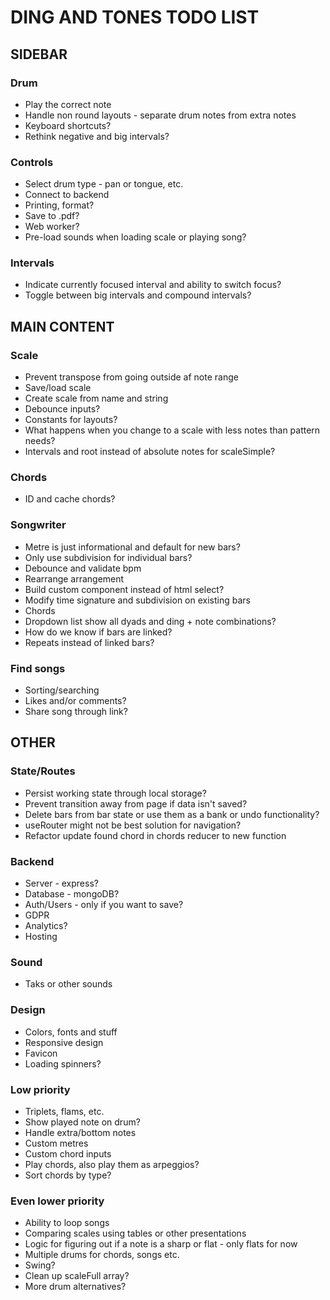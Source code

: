 # DING AND TONES TODO LIST

## SIDEBAR

### Drum

* Play the correct note
* Handle non round layouts - separate drum notes from extra notes
* Keyboard shortcuts?
* Rethink negative and big intervals?

### Controls

* Select drum type - pan or tongue, etc.
* Connect to backend
* Printing, format?
* Save to .pdf?
* Web worker?
* Pre-load sounds when loading scale or playing song?

### Intervals

* Indicate currently focused interval and ability to switch focus?
* Toggle between big intervals and compound intervals?

## MAIN CONTENT

### Scale

* Prevent transpose from going outside af note range
* Save/load scale
* Create scale from name and string
* Debounce inputs?
* Constants for layouts?
* What happens when you change to a scale with less notes than pattern needs?
* Intervals and root instead of absolute notes for scaleSimple?

### Chords

* ID and cache chords?

### Songwriter

* Metre is just informational and default for new bars?
* Only use subdivision for individual bars?
* Debounce and validate bpm
* Rearrange arrangement
* Build custom component instead of html select?
* Modify time signature and subdivision on existing bars
* Chords
* Dropdown list show all dyads and ding + note combinations?
* How do we know if bars are linked?
* Repeats instead of linked bars?

### Find songs

* Sorting/searching
* Likes and/or comments?
* Share song through link?

## OTHER

### State/Routes

* Persist working state through local storage?
* Prevent transition away from page if data isn't saved?
* Delete bars from bar state or use them as a bank or undo functionality?
* useRouter might not be best solution for navigation?
* Refactor update found chord in chords reducer to new function

### Backend

* Server - express?
* Database - mongoDB?
* Auth/Users - only if you want to save?
* GDPR
* Analytics?
* Hosting

### Sound

* Taks or other sounds

### Design

* Colors, fonts and stuff
* Responsive design
* Favicon
* Loading spinners?

### Low priority

* Triplets, flams, etc.
* Show played note on drum?
* Handle extra/bottom notes
* Custom metres
* Custom chord inputs
* Play chords, also play them as arpeggios?
* Sort chords by type?

### Even lower priority

* Ability to loop songs
* Comparing scales using tables or other presentations
* Logic for figuring out if a note is a sharp or flat - only flats for now
* Multiple drums for chords, songs etc.
* Swing?
* Clean up scaleFull array?
* More drum alternatives?
